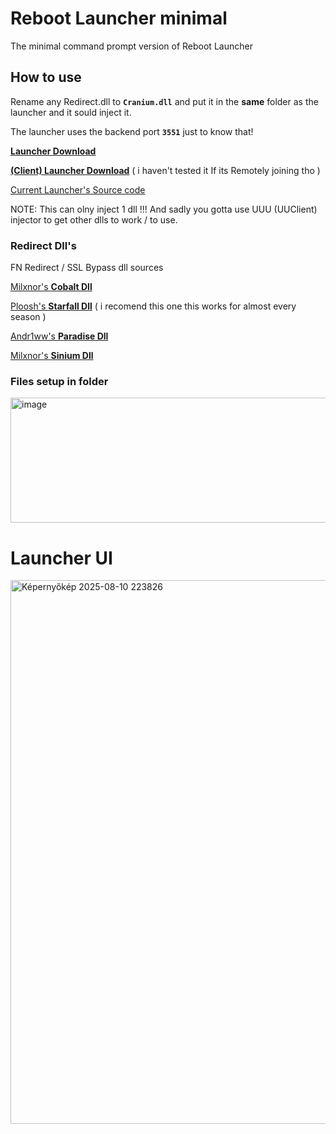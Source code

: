 # Reboot Launcher minimal
The minimal command prompt version of Reboot Launcher

## How to use
Rename any Redirect.dll to **`Cranium.dll`** and put it in the **same** folder as the launcher and it sould inject it.

The launcher uses the backend port **`3551`** just to know that!

[**Launcher Download**](https://github.com/Ducki67/Reboot-Launcher-minimal/raw/refs/heads/main/Project%20Reboot.exe)

[**(Client) Launcher Download**](https://github.com/Ducki67/Reboot-Launcher-minimal/raw/refs/heads/main/Project%20Reboot%20(client).exe) ( i haven't tested it If its Remotely joining tho )

[Current Launcher's Source code](https://github.com/Auties00/Reboot-Launcher)


NOTE: This can olny inject 1 dll !!! And sadly  you gotta use UUU (UUClient) injector to get other dlls to work / to use.

### Redirect Dll's
FN Redirect / SSL Bypass dll sources


[Milxnor's **Cobalt Dll**](https://github.com/Milxnor/Cobalt)

[Ploosh's **Starfall Dll**](https://github.com/plooshi/Starfall) ( i recomend this one this works for almost every season )

[Andr1ww's **Paradise Dll**](https://github.com/andr1ww/Paradise)

[Milxnor's **Sinium Dll**](https://github.com/Milxnor/Sinum)


### Files setup in folder

<img width="610" height="200" alt="image" src="https://github.com/user-attachments/assets/31bca545-081d-4c63-a9f4-a7d5c70cab4f" />

# Launcher UI

<img width="1200" height="870" alt="Képernyőkép 2025-08-10 223826" src="https://github.com/user-attachments/assets/f7801476-5633-4f54-85dd-01adbf546e32" />
